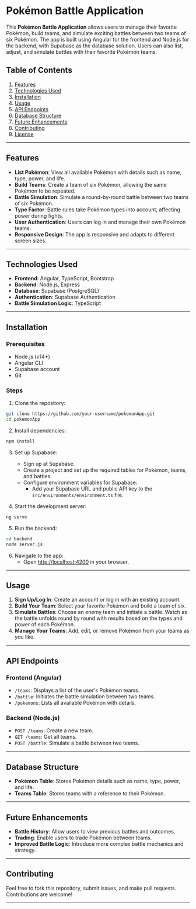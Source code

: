 # Pokémon Battle Application

This **Pokémon Battle Application** allows users to manage their favorite Pokémon, build teams, and simulate exciting battles between two teams of six Pokémon. The app is built using Angular for the frontend and Node.js for the backend, with Supabase as the database solution. Users can also list, adjust, and simulate battles with their favorite Pokémon teams.

## Table of Contents

1. [Features](#features)
2. [Technologies Used](#technologies-used)
3. [Installation](#installation)
4. [Usage](#usage)
5. [API Endpoints](#api-endpoints)
6. [Database Structure](#database-structure)
7. [Future Enhancements](#future-enhancements)
8. [Contributing](#contributing)
9. [License](#license)

---

## Features

- **List Pokémon**: View all available Pokémon with details such as name, type, power, and life.
- **Build Teams**: Create a team of six Pokémon, allowing the same Pokémon to be repeated.
- **Battle Simulation**: Simulate a round-by-round battle between two teams of six Pokémon.
- **Type Factor**: Battle rules take Pokémon types into account, affecting power during fights.
- **User Authentication**: Users can log in and manage their own Pokémon teams.
- **Responsive Design**: The app is responsive and adapts to different screen sizes.

---

## Technologies Used

- **Frontend**: Angular, TypeScript, Bootstrap
- **Backend**: Node.js, Express
- **Database**: Supabase (PostgreSQL)
- **Authentication**: Supabase Authentication
- **Battle Simulation Logic**: TypeScript

---

## Installation

### Prerequisites

- Node.js (v14+)
- Angular CLI
- Supabase account
- Git

### Steps

1. Clone the repository:

```bash
git clone https://github.com/your-username/pokemonApp.git
cd pokemonApp
```

2. Install dependencies:

```bash
npm install
```

3. Set up Supabase:

   - Sign up at Supabase.
   - Create a project and set up the required tables for Pokémon, teams, and battles.
   - Configure environment variables for Supabase:
     - Add your Supabase URL and public API key to the `src/environments/environment.ts` file.

4. Start the development server:

```bash
ng serve
```

5. Run the backend:

```bash
cd backend
node server.js
```

6. Navigate to the app:
   - Open [http://localhost:4200](http://localhost:4200) in your browser.

---

## Usage

1. **Sign Up/Log In**: Create an account or log in with an existing account.
2. **Build Your Team**: Select your favorite Pokémon and build a team of six.
3. **Simulate Battles**: Choose an enemy team and initiate a battle. Watch as the battle unfolds round by round with results based on the types and power of each Pokémon.
4. **Manage Your Teams**: Add, edit, or remove Pokémon from your teams as you like.

---

## API Endpoints

### Frontend (Angular)

- `/teams`: Displays a list of the user's Pokémon teams.
- `/battle`: Initiates the battle simulation between two teams.
- `/pokemons`: Lists all available Pokémon with details.

### Backend (Node.js)

- `POST /teams`: Create a new team.
- `GET /teams`: Get all teams.
- `POST /battle`: Simulate a battle between two teams.

---

## Database Structure

- **Pokémon Table**: Stores Pokémon details such as name, type, power, and life.
- **Teams Table**: Stores teams with a reference to their Pokémon.

---

## Future Enhancements

- **Battle History**: Allow users to view previous battles and outcomes.
- **Trading**: Enable users to trade Pokémon between teams.
- **Improved Battle Logic**: Introduce more complex battle mechanics and strategy.

---

## Contributing

Feel free to fork this repository, submit issues, and make pull requests. Contributions are welcome!

---
